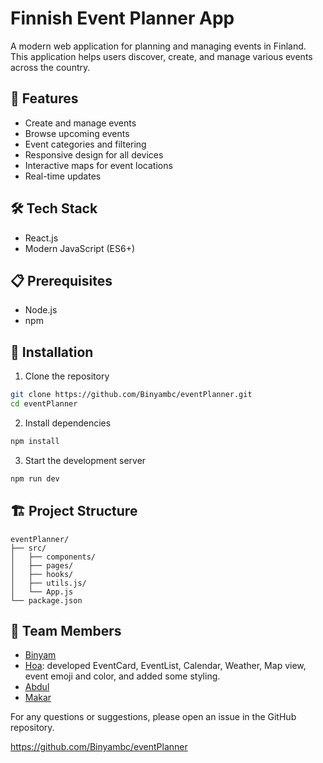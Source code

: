 # Finnish Event Planner App

A modern web application for planning and managing events in Finland. This application helps users discover, create, and manage various events across the country.

## 🚀 Features

- Create and manage events
- Browse upcoming events
- Event categories and filtering
- Responsive design for all devices
- Interactive maps for event locations
- Real-time updates

## 🛠️ Tech Stack

- React.js
- Modern JavaScript (ES6+)

## 📋 Prerequisites

- Node.js
- npm

## 🔧 Installation

1. Clone the repository

```bash
git clone https://github.com/Binyambc/eventPlanner.git
cd eventPlanner
```

2. Install dependencies

```bash
npm install
```

3. Start the development server

```bash
npm run dev
```

## 🏗️ Project Structure

```
eventPlanner/
├── src/
│   ├── components/
│   ├── pages/
│   ├── hooks/
│   ├── utils.js/
│   └── App.js
└── package.json
```

## 👥 Team Members

- [Binyam](https://github.com/Binyambc)
- [Hoa](https://github.com/Hoa28686): developed EventCard, EventList, Calendar, Weather, Map view, event emoji and color, and added some styling.
- [Abdul](https://github.com/Abdul734734)
- [Makar](https://github.com/makarpatapau)

For any questions or suggestions, please open an issue in the GitHub repository.

https://github.com/Binyambc/eventPlanner
